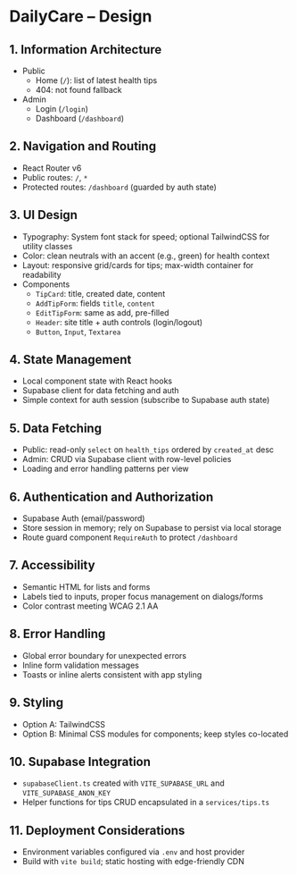 # DailyCare – Design

## 1. Information Architecture
- Public
  - Home (`/`): list of latest health tips
  - 404: not found fallback
- Admin
  - Login (`/login`)
  - Dashboard (`/dashboard`)

## 2. Navigation and Routing
- React Router v6
- Public routes: `/`, `*`
- Protected routes: `/dashboard` (guarded by auth state)

## 3. UI Design
- Typography: System font stack for speed; optional TailwindCSS for utility classes
- Color: clean neutrals with an accent (e.g., green) for health context
- Layout: responsive grid/cards for tips; max-width container for readability
- Components
  - `TipCard`: title, created date, content
  - `AddTipForm`: fields `title`, `content`
  - `EditTipForm`: same as add, pre-filled
  - `Header`: site title + auth controls (login/logout)
  - `Button`, `Input`, `Textarea`

## 4. State Management
- Local component state with React hooks
- Supabase client for data fetching and auth
- Simple context for auth session (subscribe to Supabase auth state)

## 5. Data Fetching
- Public: read-only `select` on `health_tips` ordered by `created_at` desc
- Admin: CRUD via Supabase client with row-level policies
- Loading and error handling patterns per view

## 6. Authentication and Authorization
- Supabase Auth (email/password)
- Store session in memory; rely on Supabase to persist via local storage
- Route guard component `RequireAuth` to protect `/dashboard`

## 7. Accessibility
- Semantic HTML for lists and forms
- Labels tied to inputs, proper focus management on dialogs/forms
- Color contrast meeting WCAG 2.1 AA

## 8. Error Handling
- Global error boundary for unexpected errors
- Inline form validation messages
- Toasts or inline alerts consistent with app styling

## 9. Styling
- Option A: TailwindCSS
- Option B: Minimal CSS modules for components; keep styles co-located

## 10. Supabase Integration
- `supabaseClient.ts` created with `VITE_SUPABASE_URL` and `VITE_SUPABASE_ANON_KEY`
- Helper functions for tips CRUD encapsulated in a `services/tips.ts`

## 11. Deployment Considerations
- Environment variables configured via `.env` and host provider
- Build with `vite build`; static hosting with edge-friendly CDN


